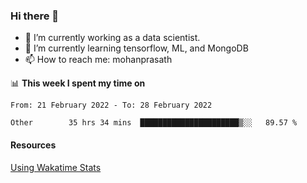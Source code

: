 ### Hi there 👋

- 🔭 I’m currently working as a data scientist.
- 🌱 I’m currently learning tensorflow, ML, and MongoDB
- 📫 How to reach me: mohanprasath

📊 **This week I spent my time on**
<!--START_SECTION:waka-->

```text
From: 21 February 2022 - To: 28 February 2022

Other        35 hrs 34 mins  ██████████████████████▒░░   89.57 %
```

<!--END_SECTION:waka-->

#### Resources
[Using Wakatime Stats](https://github.com/marketplace/actions/waka-readme)

